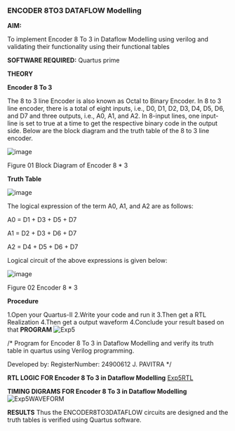 ### ENCODER 8TO3 DATAFLOW Modelling

**AIM:**

To implement  Encoder 8 To 3 in Dataflow Modelling using verilog and validating their functionality using their functional tables

**SOFTWARE REQUIRED:** Quartus prime

**THEORY**

**Encoder 8 To 3**

The 8 to 3 line Encoder is also known as Octal to Binary Encoder. In 8 to 3 line encoder, there is a total of eight inputs, i.e., D0, D1, D2, D3, D4, D5, D6, and D7 and three outputs, i.e., A0, A1, and A2. In 8-input lines, one input-line is set to true at a time to get the respective binary code in the output side. Below are the block diagram and the truth table of the 8 to 3 line encoder.

![image](https://github.com/naavaneetha/ENCODER8TO3DATAFLOW/assets/154305477/0bc242c1-eb9e-4c47-afe5-30428470efc3)

Figure 01  Block Diagram of Encoder 8 * 3

**Truth Table**

![image](https://github.com/naavaneetha/ENCODER8TO3DATAFLOW/assets/154305477/35496b14-ae6e-4cd1-9abd-d6736b576575)

The logical expression of the term A0, A1, and A2 are as follows:

A0 = D1 + D3 + D5 + D7

A1 = D2 + D3 + D6 + D7

A2 = D4 + D5 + D6 + D7

Logical circuit of the above expressions is given below:

![image](https://github.com/naavaneetha/ENCODER8TO3DATAFLOW/assets/154305477/95acaee6-c873-4c75-89eb-ef09fb158053)

Figure 02  Encoder 8 * 3

**Procedure**

1.Open your Quartus-II
2.Write your code and run it
3.Then get a RTL Realization
4.Then get a output waveform
4.Conclude your result based on that
**PROGRAM**
![Exp5](https://github.com/user-attachments/assets/8aa33b02-84b7-4b06-9a9c-a1cdc271c0ed)

/* Program for Encoder 8 To 3 in Dataflow Modelling and verify its truth table in quartus using Verilog programming. 

Developed by: RegisterNumber: 24900612 
J. PAVITRA
*/

**RTL LOGIC FOR Encoder 8 To 3 in Dataflow Modelling**
[Exp5RTL](https://github.com/user-attachments/assets/58708390-790e-433d-b9aa-688db23d33df)


**TIMING DIGRAMS FOR Encoder 8 To 3 in Dataflow Modelling**
![Exp5WAVEFORM](https://github.com/user-attachments/assets/e9cfa513-d6bc-4f0d-a6c3-395748ced916)

**RESULTS**
Thus the ENCODER8TO3DATAFLOW circuits are designed and the truth tables is verified using Quartus software.





